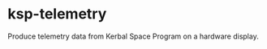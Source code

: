 ksp-telemetry
=============

Produce telemetry data from Kerbal Space Program on a hardware display.
